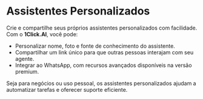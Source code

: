 # Assistentes Personalizados

Crie e compartilhe seus próprios assistentes personalizados com facilidade. Com o **1Click.AI**, você pode:

- Personalizar nome, foto e fonte de conhecimento do assistente.
- Compartilhar um link único para que outras pessoas interajam com seu agente.
- Integrar ao WhatsApp, com recursos avançados disponíveis na versão premium.

Seja para negócios ou uso pessoal, os assistentes personalizados ajudam a automatizar tarefas e oferecer suporte eficiente.
